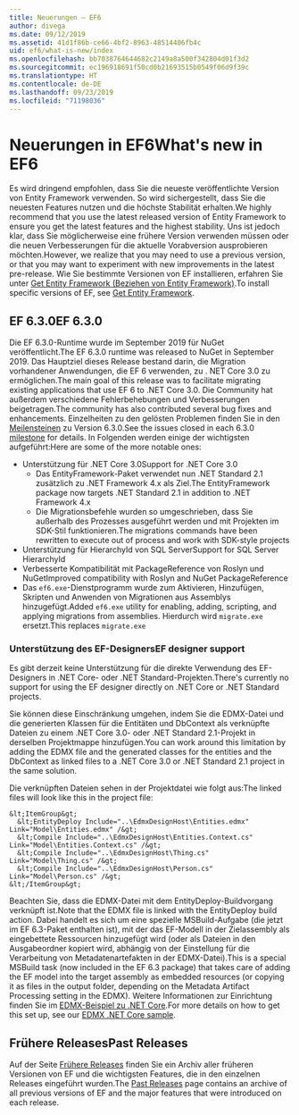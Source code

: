 ```yaml
---
title: Neuerungen – EF6
author: divega
ms.date: 09/12/2019
ms.assetid: 41d1f86b-ce66-4bf2-8963-48514406fb4c
uid: ef6/what-is-new/index
ms.openlocfilehash: bb7038764644682c2149a8a500f342804d01f3d2
ms.sourcegitcommit: ec196918691f50cd0b21693515b0549f06d9f39c
ms.translationtype: HT
ms.contentlocale: de-DE
ms.lasthandoff: 09/23/2019
ms.locfileid: "71198036"
---
```

# <a name="whats-new-in-ef6"></a><span data-ttu-id="b75b5-102">Neuerungen in EF6</span><span class="sxs-lookup"><span data-stu-id="b75b5-102">What's new in EF6</span></span>

<span data-ttu-id="b75b5-103">Es wird dringend empfohlen, dass Sie die neueste veröffentlichte Version von Entity Framework verwenden. So wird sichergestellt, dass Sie die neuesten Features nutzen und die höchste Stabilität erhalten.</span><span class="sxs-lookup"><span data-stu-id="b75b5-103">We highly recommend that you use the latest released version of Entity Framework to ensure you get the latest features and the highest stability.</span></span>
<span data-ttu-id="b75b5-104">Uns ist jedoch klar, dass Sie möglicherweise eine frühere Version verwenden müssen oder die neuen Verbesserungen für die aktuelle Vorabversion ausprobieren möchten.</span><span class="sxs-lookup"><span data-stu-id="b75b5-104">However, we realize that you may need to use a previous version, or that you may want to experiment with new improvements in the latest pre-release.</span></span>
<span data-ttu-id="b75b5-105">Wie Sie bestimmte Versionen von EF installieren, erfahren Sie unter [Get Entity Framework (Beziehen von Entity Framework)](~/ef6/fundamentals/install.md).</span><span class="sxs-lookup"><span data-stu-id="b75b5-105">To install specific versions of EF, see [Get Entity Framework](~/ef6/fundamentals/install.md).</span></span>

## <a name="ef-630"></a><span data-ttu-id="b75b5-106">EF 6.3.0</span><span class="sxs-lookup"><span data-stu-id="b75b5-106">EF 6.3.0</span></span>

<span data-ttu-id="b75b5-107">Die EF 6.3.0-Runtime wurde im September 2019 für NuGet veröffentlicht.</span><span class="sxs-lookup"><span data-stu-id="b75b5-107">The EF 6.3.0 runtime was released to NuGet in September 2019.</span></span> <span data-ttu-id="b75b5-108">Das Hauptziel dieses Release bestand darin, die Migration vorhandener Anwendungen, die EF 6 verwenden, zu . NET Core 3.0 zu ermöglichen.</span><span class="sxs-lookup"><span data-stu-id="b75b5-108">The main goal of this release was to facilitate migrating existing applications that use EF 6 to .NET Core 3.0.</span></span> <span data-ttu-id="b75b5-109">Die Community hat außerdem verschiedene Fehlerbehebungen und Verbesserungen beigetragen.</span><span class="sxs-lookup"><span data-stu-id="b75b5-109">The community has also contributed several bug fixes and enhancements.</span></span> <span data-ttu-id="b75b5-110">Einzelheiten zu den gelösten Problemen finden Sie in den [Meilensteinen](https://github.com/aspnet/EntityFramework6/milestones?state=closed) zu Version 6.3.0.</span><span class="sxs-lookup"><span data-stu-id="b75b5-110">See the issues closed in each 6.3.0 [milestone](https://github.com/aspnet/EntityFramework6/milestones?state=closed) for details.</span></span> <span data-ttu-id="b75b5-111">In Folgenden werden einige der wichtigsten aufgeführt:</span><span class="sxs-lookup"><span data-stu-id="b75b5-111">Here are some of the more notable ones:</span></span>

- <span data-ttu-id="b75b5-112">Unterstützung für .NET Core 3.0</span><span class="sxs-lookup"><span data-stu-id="b75b5-112">Support for .NET Core 3.0</span></span>
  - <span data-ttu-id="b75b5-113">Das EntityFramework-Paket verwendet nun .NET Standard 2.1 zusätzlich zu .NET Framework 4.x als Ziel.</span><span class="sxs-lookup"><span data-stu-id="b75b5-113">The EntityFramework package now targets .NET Standard 2.1 in addition to .NET Framework 4.x</span></span>
  - <span data-ttu-id="b75b5-114">Die Migrationsbefehle wurden so umgeschrieben, dass Sie außerhalb des Prozesses ausgeführt werden und mit Projekten im SDK-Stil funktionieren.</span><span class="sxs-lookup"><span data-stu-id="b75b5-114">The migrations commands have been rewritten to execute out of process and work with SDK-style projects</span></span>
- <span data-ttu-id="b75b5-115">Unterstützung für HierarchyId von SQL Server</span><span class="sxs-lookup"><span data-stu-id="b75b5-115">Support for SQL Server HierarchyId</span></span>
- <span data-ttu-id="b75b5-116">Verbesserte Kompatibilität mit PackageReference von Roslyn und NuGet</span><span class="sxs-lookup"><span data-stu-id="b75b5-116">Improved compatibility with Roslyn and NuGet PackageReference</span></span>
- <span data-ttu-id="b75b5-117">Das `ef6.exe`-Dienstprogramm wurde zum Aktivieren, Hinzufügen, Skripten und Anwenden von Migrationen aus Assemblys hinzugefügt.</span><span class="sxs-lookup"><span data-stu-id="b75b5-117">Added `ef6.exe` utility for enabling, adding, scripting, and applying migrations from assemblies.</span></span> <span data-ttu-id="b75b5-118">Hierdurch wird `migrate.exe` ersetzt.</span><span class="sxs-lookup"><span data-stu-id="b75b5-118">This replaces `migrate.exe`</span></span>

### <a name="ef-designer-support"></a><span data-ttu-id="b75b5-119">Unterstützung des EF-Designers</span><span class="sxs-lookup"><span data-stu-id="b75b5-119">EF designer support</span></span>

<span data-ttu-id="b75b5-120">Es gibt derzeit keine Unterstützung für die direkte Verwendung des EF-Designers in .NET Core- oder .NET Standard-Projekten.</span><span class="sxs-lookup"><span data-stu-id="b75b5-120">There's currently no support for using the EF designer directly on .NET Core or .NET Standard projects.</span></span> 

<span data-ttu-id="b75b5-121">Sie können diese Einschränkung umgehen, indem Sie die EDMX-Datei und die generierten Klassen für die Entitäten und DbContext als verknüpfte Dateien zu einem .NET Core 3.0- oder .NET Standard 2.1-Projekt in derselben Projektmappe hinzufügen.</span><span class="sxs-lookup"><span data-stu-id="b75b5-121">You can work around this limitation by adding the EDMX file and the generated classes for the entities and the DbContext as linked files to a .NET Core 3.0 or .NET Standard 2.1 project in the same solution.</span></span>

<span data-ttu-id="b75b5-122">Die verknüpften Dateien sehen in der Projektdatei wie folgt aus:</span><span class="sxs-lookup"><span data-stu-id="b75b5-122">The linked files will look like this in the project file:</span></span>

``` csproj 
&lt;ItemGroup&gt;
  &lt;EntityDeploy Include="..\EdmxDesignHost\Entities.edmx" Link="Model\Entities.edmx" /&gt;
  &lt;Compile Include="..\EdmxDesignHost\Entities.Context.cs" Link="Model\Entities.Context.cs" /&gt;
  &lt;Compile Include="..\EdmxDesignHost\Thing.cs" Link="Model\Thing.cs" /&gt;
  &lt;Compile Include="..\EdmxDesignHost\Person.cs" Link="Model\Person.cs" /&gt;
&lt;/ItemGroup&gt;
```

<span data-ttu-id="b75b5-123">Beachten Sie, dass die EDMX-Datei mit dem EntityDeploy-Buildvorgang verknüpft ist.</span><span class="sxs-lookup"><span data-stu-id="b75b5-123">Note that the EDMX file is linked with the EntityDeploy build action.</span></span> <span data-ttu-id="b75b5-124">Dabei handelt es sich um eine spezielle MSBuild-Aufgabe (die jetzt im EF 6.3-Paket enthalten ist), mit der das EF-Modell in der Zielassembly als eingebettete Ressourcen hinzugefügt wird (oder als Dateien in den Ausgabeordner kopiert wird, abhängig von der Einstellung für die Verarbeitung von Metadatenartefakten in der EDMX-Datei).</span><span class="sxs-lookup"><span data-stu-id="b75b5-124">This is a special MSBuild task (now included in the EF 6.3 package) that takes care of adding the EF model into the target assembly as embedded resources (or copying it as files in the output folder, depending on the Metadata Artifact Processing setting in the EDMX).</span></span> <span data-ttu-id="b75b5-125">Weitere Informationen zur Einrichtung finden Sie im [EDMX-Beispiel zu .NET Core](https://aka.ms/EdmxDotNetCoreSample).</span><span class="sxs-lookup"><span data-stu-id="b75b5-125">For more details on how to get this set up, see our [EDMX .NET Core sample](https://aka.ms/EdmxDotNetCoreSample).</span></span>

## <a name="past-releases"></a><span data-ttu-id="b75b5-126">Frühere Releases</span><span class="sxs-lookup"><span data-stu-id="b75b5-126">Past Releases</span></span>

<span data-ttu-id="b75b5-127">Auf der Seite [Frühere Releases](past-releases.md) finden Sie ein Archiv aller früheren Versionen von EF und die wichtigsten Features, die in den einzelnen Releases eingeführt wurden.</span><span class="sxs-lookup"><span data-stu-id="b75b5-127">The [Past Releases](past-releases.md) page contains an archive of all previous versions of EF and the major features that were introduced on each release.</span></span>
